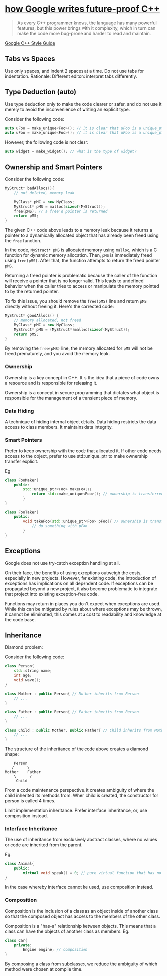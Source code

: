 # [how Google writes future-proof C++](https://www.youtube.com/watch?v=6lU11IHfJgo)

> As every C++ programmer knows, the language has many powerful features, but this power brings with it complexity, which in turn can make the code more bug-prone and harder to read and maintain. 

[Google C++ Style Guide](https://google.github.io/styleguide/cppguide.html) 

## Tabs vs Spaces
Use only spaces, and indent 2 spaces at a time. Do not use tabs for indentation. 
Rationale: Different editors interpret tabs differently. 

## Type Deduction (auto)
Use type deduction only to make the code clearer or safer, and do not use it merely to avoid the inconvenience of writing an explicit type. 

Consider the following code: 
```cpp
auto uFoo = make_unique<Foo>(); // it is clear that uFoo is a unique_ptr<Foo> 
auto uFoo = make_unique<Foo>(); // it is clear that uFoo is a unique_ptr<Foo> 
```

However, the following code is not clear: 
```cpp
auto widget = make_widget(); // what is the type of widget? 
```

## Ownership and Smart Pointers 

Consider the following code: 
```cpp
MyStruct* badAllocs(){
    // not deleted, memory leak 

    MyClass* pMC = new MyClass; 
    MyStruct* pMS = malloc(sizeof(MyStruct));
    free(pMS); // a free'd pointer is returned
    return pMS; 
}
```

The given C++ code above leads to a memory leak because it returns a pointer to a dynamically allocated object that has already been freed using the `free` function. 

In the code, `MyStruct* pMS` is allocated memory using `malloc`, which is a C function for dynamic memory allocation. Then, `pMS` is immediately freed using `free(pMS)`. After that, the function attempts to return the freed pointer `pMS`. 

Returning a freed pointer is problematic because the caller of the function will receive a pointer that is no longer valid. This leads to undefined behavior when the caller tries to access or manipulate the memory pointed to by the returned pointer.

To fix this issue, you should remove the `free(pMS)` line and return `pMS` directly without freeing it. Here's the corrected code:

```cpp
MyStruct* goodAllocs() {
    // memory allocated, not freed
    MyClass* pMC = new MyClass;
    MyStruct* pMS = (MyStruct*)malloc(sizeof(MyStruct));
    return pMS; 
}
```

By removing the `free(pMS)` line, the memory allocated for `pMS` will not be freed prematurely, and you avoid the memory leak.

### Ownership
Ownership is a key concept in C++. It is the idea that a piece of code owns a resource and is responsible for releasing it.

Ownership is a concept in secure programming that dictates what object is responsible for the management of a transient piece of memory. 


### Data Hiding 
A technique of hiding internal object details. Data hiding restricts the data access to class members. It maintains data integrity. 


### Smart Pointers
Prefer to keep ownership with the code that allocated it. If other code needs access to the object, prefer to use std::unique_ptr to make ownership transfer explicit.

<!-- std::shared_ptr, weak_ptr -->

Eg
```cpp
class FooMaker{
    public: 
        std::unique_ptr<Foo> makeFoo(){
            return std::make_unique<Foo>(); // ownership is transferred to the caller
        }
}

class FooTaker{
    public: 
        void takeFoo(std::unique_ptr<Foo> pFoo){ // ownership is transferred to the callee
            // do something with pFoo
        }
}
```

## Exceptions 
Google does not use try-catch exception handling at all. 

On their face, the benefits of using exceptions outweigh the costs, especially in new projects. However, for existing code, the introduction of exceptions has implications on all dependent code. If exceptions can be propagated beyond a new project, it also become problematic to integrate that project into existing exception-free code. 

Functions may return in places you don't expect when exceptions are used. While this can be mitigated by rules about where exceptions may be thrown, it cannot be eliminated, this comes at a cost to readability and knowledge at the code base. 

## Inheritance 
Diamond problem:

Consider the following code: 
```cpp
class Person{
    std::string name;
    int age;
    void wave(); 
}

class Mother : public Person{ // Mother inherits from Person 
    // ...
}

class Father : public Person{ // Father inherits from Person 
    // ...
}

class Child : public Mother, public Father{ // Child inherits from Mother and Father 
    // ...
}
```
The structure of the inheritance of the code above creates a diamond shape: 
```
    Person
   /      \
Mother    Father
    \      /
     Child
```

From a code maintenance perspective, it creates ambiguity of where the child inherited its methods from. When child is created, the constructor for person is called 4 times. 

Limit implementation inheritance. Prefer interface inheritance, or, use composition instead. 

### Interface Inheritance 
The use of inheritance from exclusively abstract classes, where no values or code are inherited from the parent. 

Eg. 
```cpp
class Animal{
    public: 
        virtual void speak() = 0; // pure virtual function that has no implementation 
}
```
In the case whereby interface cannot be used, use composition instead. 

### Composition
Composition is the inclusion of a class as an object inside of another class so that the composed object has access to the members of the other class.

Composition is a "has-a" relationship between objects. This means that a class can have the objects of another class as members. 
Eg. 
```cpp
class Car{
    private: 
        Engine engine; // composition
}
```

By composing a class from subclasses, we reduce the ambiguity of which method were chosen at compile time. 